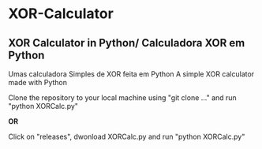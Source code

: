 # XOR-Calculator
## XOR Calculator in Python/ Calculadora XOR em Python
Umas calculadora Simples de XOR feita em Python
A simple XOR calculator made with Python

Clone the repository to your local machine using "git clone ..." and run "python XORCalc.py"

**OR**

Click on "releases", dwonload XORCalc.py and run "python XORCalc.py"
